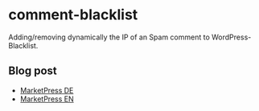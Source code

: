# comment-blacklist
Adding/removing dynamically the IP of an Spam comment to WordPress-Blacklist.

## Blog post

* [MarketPress DE](https://marketpress.de/2013/mini-plugin-die-dazulernende-wordpress-blacklist/)
* [MarketPress EN](https://marketpress.com/2013/adventskalender-day-21-mini-plugin-the-learning-wordpress-blacklist/)
